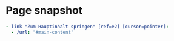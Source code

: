 # Page snapshot

```yaml
- link "Zum Hauptinhalt springen" [ref=e2] [cursor=pointer]:
  - /url: "#main-content"
```